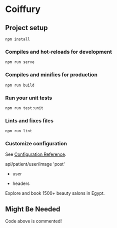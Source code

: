 # Coiffury

## Project setup
```
npm install
```

### Compiles and hot-reloads for development
```
npm run serve
```

### Compiles and minifies for production
```
npm run build
```

### Run your unit tests
```
npm run test:unit
```

### Lints and fixes files
```
npm run lint
```

### Customize configuration
See [Configuration Reference](https://cli.vuejs.org/config/).

api/patient/user/image 'post'
- user
+ headers

<!-- api/sherative/create -->
Explore and book 1500+ beauty salons in Egypt.

## Might Be Needed
<!--
vue add @nklayman/capacitor
npx cap sync
npx cap copy
npx cap update
chcp 1252 => For gem
For testting
test fairy
pcloudy
browserstack
-->
Code above is commented!
